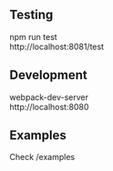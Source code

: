 ## Testing
npm run test  
http://localhost:8081/test

## Development
webpack-dev-server  
http://localhost:8080

## Examples
Check /examples
